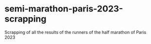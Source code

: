 # semi-marathon-paris-2023-scrapping
Scrapping of all the results of the runners of the half marathon of Paris 2023
